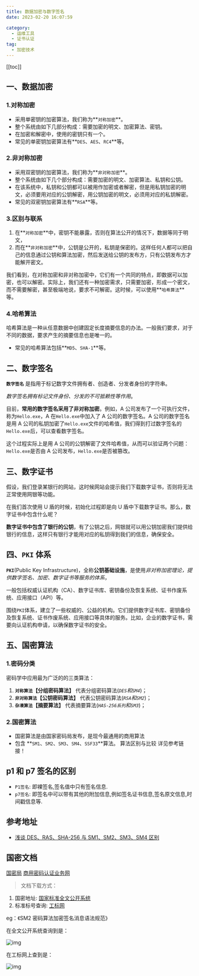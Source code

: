 ```yaml
---
title: 数据加密与数字签名
date: 2023-02-20 16:07:59

category: 
  - 运维工具
  - 证书认证
tag: 
  - 加密技术
---
```


<!-- more -->

[[toc]]

## 一、数据加密

### 1.对称加密

- 采用单密钥的加密算法，我们称为**`对称加密`**。
- 整个系统由如下几部分构成：需要加密的明文、加密算法、密钥。
- 在加密和解密中，使用的密钥只有一个。
- 常见的单密钥加密算法有**`DES`、`AES`、`RC4`**等。

### 2.非对称加密

- 采用双密钥的加密算法，我们称为**`非对称加密`**。
- 整个系统由如下几个部分构成：需要加密的明文、加密算法、私钥和公钥。
- 在该系统中，私钥和公钥都可以被用作加密或者解密，但是用私钥加密的明文，必须要用对应的公钥解密，用公钥加密的明文，必须用对应的私钥解密。
- 常见的双密钥加密算法有**`RSA`**等。

### 3.区别与联系

1. 在**`对称加密`**中，密钥不能暴露，否则在算法公开的情况下，数据等同于明文，
2. 而在**`非对称加密`**中，公钥是公开的，私钥是保密的。这样任何人都可以把自己的信息通过公钥和算法加密，然后发送给公钥的发布方，只有公钥发布方才能解开密文。

我们看到，在对称加密和非对称加密中，它们有一个共同的特点，即数据可以加密，也可以解密。实际上，我们还有一种加密需求，只需要加密，形成一个密文，而不需要解密，甚至极端地说，要求不可解密。这时候，可以使用**`哈希算法`**等。

### 4.哈希算法

哈希算法是一种从任意数据中创建固定长度摘要信息的办法。一般我们要求，对于不同的数据，要求产生的摘要信息也是唯一的。

- 常见的哈希算法包括**`MD5`、`SHA-1`**等。

## 二、数字签名

**`数字签名`** 是指用于标记数字文件拥有者、创造者、分发者身份的字符串。

_数字签名拥有标记文件身份、分发的不可抵赖性等作用_。

目前，**常用的数字签名采用了非对称加密**。例如，A 公司发布了一个可执行文件，称为`Hello.exe`，A 在`Hello.exe`中加入了 A 公司的数字签名。A 公司的数字签名是用 A 公司的私钥加密了`Hello.exe`文件的哈希值，我们得到打过数字签名的`Hello.exe`后，可以查看数字签名。

这个过程实际上是用 A 公司的公钥解密了文件哈希值，从而可以验证两个问题：`Hello.exe`是否由 A 公司发布，`Hello.exe`是否被篡改。

## 三、数字证书

假设，我们登录某银行的网站，这时候网站会提示我们下载数字证书，否则将无法正常使用网银等功能。

在我们首次使用 U 盾的时候，初始化过程即是向 U 盾中下载数字证书。那么，数字证书中包含什么呢？

**数字证书中包含了银行的公钥**，有了公钥之后，网银就可以用公钥加密我们提供给银行的信息，这样只有银行才能用对应的私钥得到我们的信息，确保安全。

## 四、`PKI` 体系

**`PKI`**(Public Key Infrastructure)，全称**公钥基础设施**，是使用*非对称加密理论，提供数字签名、加密、数字证书等服务的体系*，

一般包括权威认证机构（CA）、数字证书库、密钥备份及恢复系统、证书作废系统、应用接口（API）等。

围绕`PKI`体系，建立了一些权威的、公益的机构。它们提供数字证书库、密钥备份及恢复系统、证书作废系统、应用接口等具体的服务。比如，企业的数字证书，需要向认证机构申请，以确保数字证书的安全。

## 五、国密算法

### 1.密码分类

密码学中应用最为广泛的的三类算法：

1. **`对称算法`【分组密码算法】** 代表分组密码算法(_`DES`和`SM4`_)；
2. **`非对称算法`【公钥密码算法】** 代表公钥密码算法(_`RSA`和`SM2`_)；
3. **`杂凑算法`【摘要算法】** 代表摘要算法(_`HAS-256系列`和`SM3`_)；

### 2.国密算法

- 国密算法是由国家密码局发布，是现今最通用的商用算法
- 包含 **`SM1`、`SM2`、`SM3`、`SM4`、`SSF33`**算法。
  算法区别与比较 详见参考链接！

## p1 和 p7 签名的区别

- `P1签名`: 即裸签名,签名值中只有签名信息.
- `p7签名`: 即签名中可以带有其他的附加信息,例如签名证书信息,签名原文信息,时间戳信息等.

## 参考地址

- [浅谈 DES、RAS、SHA-256 与 SM1、SM2、SM3、SM4 区别](https://blog.csdn.net/jambeau/article/details/99761661)

## 国密文档

[国密局](https://sca.gov.cn/sca/index.shtml)
[商用密码认证业务网](http://service.scctc.org.cn/download/other/passwordproduct/list-c18.html)

> 文档下载方式：

1. 国密地址: [国家标准全文公开系统](http://openstd.samr.gov.cn/)
2. 标准标号查询: [工标网](http://www.csres.com/)

eg：《SM2 密码算法加密签名消息语法规范》

在全文公开系统查询到是：

![img](https://img2020.cnblogs.com/blog/727485/202107/727485-20210722112719321-1021243829.png)

在工标网上查到是：

![img](https://img2020.cnblogs.com/blog/727485/202107/727485-20210722112757901-1305016382.png)
